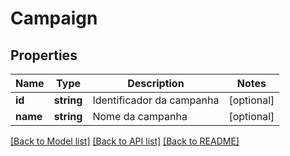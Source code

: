 # Campaign

## Properties
Name | Type | Description | Notes
------------ | ------------- | ------------- | -------------
**id** | **string** | Identificador da campanha | [optional] 
**name** | **string** | Nome da campanha | [optional] 

[[Back to Model list]](../README.md#documentation-for-models) [[Back to API list]](../README.md#documentation-for-api-endpoints) [[Back to README]](../README.md)


